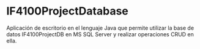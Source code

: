 # IF4100ProjectDatabase
 
 Aplicación de escritorio en el lenguaje Java que permite utilizar la base de datos IF4100ProjectDB en MS SQL Server y realizar operaciones CRUD en ella.
